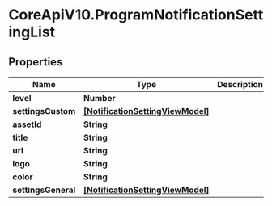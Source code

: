 # CoreApiV10.ProgramNotificationSettingList

## Properties
Name | Type | Description | Notes
------------ | ------------- | ------------- | -------------
**level** | **Number** |  | [optional] 
**settingsCustom** | [**[NotificationSettingViewModel]**](NotificationSettingViewModel.md) |  | [optional] 
**assetId** | **String** |  | [optional] 
**title** | **String** |  | [optional] 
**url** | **String** |  | [optional] 
**logo** | **String** |  | [optional] 
**color** | **String** |  | [optional] 
**settingsGeneral** | [**[NotificationSettingViewModel]**](NotificationSettingViewModel.md) |  | [optional] 



